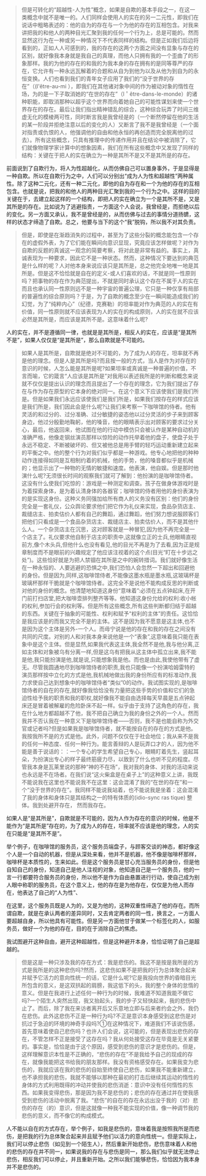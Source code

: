 <blockquote data-pid="ULQ9H10l">但是可转化的“超越性-人为性”概念，如果是自欺的基本手段之一，在这一类概念中就不是唯一的。人们同样会使用人的实在的另一二元性，即我们在说话中粗略表述的：他的自为的存在与一个为他的存在的互相包含。对我来讲把我的和他人的两种目光汇聚到我的任何一个行为上，总是可能的。然而显然这行为在一种或另一种情况下不代表同样的结构。但是正如我们后边将看到的，正如人人可感到的，我的存在的这两个方面之间没有显象与存在的区别，就好像我本身就是我自己的真理，而他人只拥有我的一个歪曲了的形象那样。我的为他的存在的和我的为我本身的存在拥有的是同等尊严的存在，它允许有一种永远瓦解着的合题和从自为到他为以及从他为到自为的永恒变换。人们也看到我们的青年女子应用了我们的“没于世界的存在”（(l'être-au-mi ），即我们在其他诸对象中间的作为被动对象的惰性在场，为的是一下子取消她的“在世的存在”（l＇être-dans-le-monde）的诸种职能，即取消那种以超乎这个世界而向着她自己的可能性谋划来使一个世界存在的存在。最后让我们指出精神错乱的综合，这种综合玩弄了时间三维虚无化的模棱两可性，同时断言我是我曾经是的（一个断然停留在他的生活的某一阶段并拒绝注意以后的变化的人）又断言了我不是我曾经是（一个面对指责或仇恨的人，他强调他的自由和他永恒的再创造而完全脱离他的过去）。所有这些概念，只具有推理中的传递作用并且在结论中被消除了，它们就像物理学家计算中的想象因素，我们在所有这些概念中又发现了同样的结构：关键在于把人的实在确立为一种是其所不是又不是其所是的存在。</blockquote><p data-pid="DG8hXtlw">前面说到了自欺行为，将人为性超越化，从而仿佛自己可以置身事外，于是显得是一种自欺。所以在自欺行为之中，人们可以分别出“成为人为性和超越性”两种属性。除了这种二元化，还有一种二元化，即他的自为存在和一个为他的存在的互相包含。也就是说，把我的和他人的两种目光汇聚到我的一个行为之中。这样的目的关键在于，去建立起这样的一个结构，即把人的实在确立为一个是其所不是，又是其所是的存在。比如说为了逃避指责，一方面这个人会说，我曾经是，而拒绝以后的变化。另一方面又承认，我不是曾经是的，从而仿佛与过去的事情分道扬镳，这样的状态才缔造了自欺。总之，他要与当下的这个“我”脱钩，所以我不对其负责。</p><blockquote data-pid="v_m9Z30M">但是，即使是在渐趋消失的过程中，甚至为了这些分裂的概念能包含一个存在的虚假外表，为了它们能在瞬间向意识显现，究竟应该怎样做呢？对作为自欺的反题的真诚这一观念的简要考察，将对此是非常有益的。事实上，真诚表现为一种要求，因此它不是一种状态。然而，这种情况下要达到的典范是什么样的呢？人对他本身来说应该只是其所是，总之他完全地唯一地是其所是。但是这不恰恰就是自在的定义-或人们喜欢的话，不就是同一性原则吗？把事物的存在作为典范提出，不就是同时承认这个存在不属于人的实在而且也承认同一性原则远不是一种宇宙的普遍公理，它只是一种仅享有局部的普遍性的综合原则吗？于是，为了自欺的概念至少在一瞬间能造成我们的幻觉，为了“纯粹内心”（纪德，克赛勒）的坦率能对作为典范的人的实在有价值，同一性原则就不应该表现为人的实在的构成原则，人的实在就不应该必然是其所是，而应该是其所不是。这意味着什么呢?</blockquote><p data-pid="Ul9NAGrZ">人的实在，并不是遵循同一律，也就是是其所是，相反人的实在，应该是“是其所不是”，如果人仅仅是“是其所是”，那么自欺就是不可能的。</p><blockquote data-pid="JK-8VGE3">如果人是其所是，自欺就是绝对不可能的，为了成为人的存在，坦率就不再是他的理念。但是人是其所是吗?而且按一般的方式，当人是作为对存在的意识的时候，人怎么能是其所是呢?如果坦率或真诚是一种普遍的价值，不言而喻，它的箴言“人应该是其所是”对我用以表述我所是的判断和概念来说就不仅仅是提出认识的理念而且提出了一个存在的理念，它为我们提出了存在与作为存在原型的它本身的绝对同一。在这个意义下应该使我们是我们所是。但是如果我们永远应该使我们是我们所是，如果我们按存在的样式应该是我们所是，我们因此会是什么呢?让我们来考察一下咖啡馆的侍者。他有灵活的和过分的、过分准确、过分敏捷的姿态他以过分灵活的步子来到顾客身边，他过分殷勤地鞠躬，他的嗓音，他的眼睛表示出对顾客的要求过分关心，最后，他返回来，他试图在他的行动中模仿只会被认作是某种自动机的准确严格，他像走钢丝演员那样以惊险的动作托举着他的盘子，使盘子处于永远不稳定、不断被破坏的、但又被他总是用手臂的轻巧运动重新建立起来的平衡之中。他的整个行为对我们似乎都是一种游戏。他专心地把他的种种动作连接得如同是互相制约着的机械，他的手势，他的嗓音都似乎是机械的；他显示出了一种物的无情的敏捷和速度。他表演，他自娱。但是那时他演什么呢?无须很长时间的观察我们就可了解到：他扮演的是咖啡馆侍者。这没有什么使我们吃惊的：游戏是一种测定和调查。孩子在做身体游戏时是为着探索身体，是为着认清身体的各器官；咖啡馆的侍者用他的身份表演为的是实现这身份。这种义务同强加给所有商人的义务没有区别：他们的身份完全是一套礼仪，公众舆论要求他们把它作为礼仪来实现，食品杂货店主、裁缝店主、拍卖估价人都有自己的舞蹈，通过舞蹈，他们努力想说服顾客们把他们只看成是一个食品杂货店主、裁缝店主、拍卖估价人，而不是其他什么人。一个杂货店主在沉思，这对顾客就是一种冒犯,因为他不再完全是一个店主了。礼仪要求他自制于店主的职责中,这就像立正的士兵,他眼睛直视前方,像个木头兵,但他什么也没有看见,他的目光不再是为了去看,因为正是规章制度而不是眼前的兴趣规定了他应该注视着的这个点(目光“盯在十步远之处”)。这些恰好就是为把人禁锢在其所是之中的婉转措词。我们就好像生活在一种永恒的、人要逃避的恐惧之中,我们恐怕人会忽然一下超出和回避他的身份。但是因为,同样,这咖啡馆侍者,不能像这墨水瓶是墨水瓶,这玻璃杯是玻璃杯那样干脆就是个咖啡馆侍者。这完全不是说他不能构成反思的判断或对他的身份的概念。他清楚地知道这身份“意味着”:必须在五点钟起床,在开门前打扫店堂,把大咖啡壶排列整齐等等。他知道这身份允给的权利:收小帐的权利,参加行会的权利等。但是所有这些概念,所有这些判断都归结于超越的东西。关键在于抽象的可能性、权利和赋予“权利的主体”的责任。这恰恰是我应该是的而我又完全不是的主体。这不是因为我不愿意是这主体,也不是因为这个主体是另外-一个人。而毋宁说是他的存在和我的存在之间没有共同的尺度。对别的人和对我本身来说他是一个“表象”,这意味着我只能在表象中是这个主体。但是显然,如果我代表这主体,我全然不是他,我与他分离,正如主体和对象被乌有分离一样,但是这乌有把我从这主体中孤立出来,我不能是他,我只能扮演是他,就是说,只能想象我是他。而也是由此,我使他带有了虚无。尽管我圆通地尽到咖啡馆侍者的职责,我也只能像一个扮演哈姆雷特的演员那样按中立化的方式是他,我机械地做出我的身份所应有的标准动作,我力求使自己达到想象中的咖啡馆侍者“类似”0的动作。我试图实现的,是咖啡馆侍者的自在的存在,就好像我恰恰没有力量把这些手势的价值和它们的急迫性给予我的职责和我的职权,就好像我不能自由选择每天早晨是五点钟起床还是冒着被解雇的危险卧床不起一样。似乎由于支持了这角色的存在，我在什么地方都超越不了他，我不把自己确立为我的身份之外的一个人。然而我并不否认我在一种意义下是咖啡馆侍者——否则，我不是也能自称为外交官或记者吗?但是如果我是咖啡馆侍者，就不能按自在的存在的方式是他。我按我所不是的方式是他。此外，问题不仅仅在于社会地位；我从来不是我的任何一种态度、任何一种行为。能言善辩的人是玩弄口才的人，因为他不能是善于说话的：：一个专心的学生希望自己专心，眼睛盯着先生，竖起耳朵，为扮演出专心的样子最终筋疲力尽，以致到了什么也听不见的程度。尽管我本身是瓦莱里说的那种“神的不在场”，我对我的身体、对我的活动来说也永远是不在场者。在我们说“这火柴盒是在桌子上”的这种意义上讲，我既不能说我在这里也不能说我不在这里：这会混淆了我的“在世的存在”和一个“没于世界的存在”。我同样不能说我站着，也不能说我是坐着：这会混淆了我的身体和身体只是其结构之一的特有体质的(idio-sync ras tique) 整体。我到处避开存在， 然而我存在。</blockquote><p data-pid="Oy_BhSeh">如果人是“是其所是”，自欺就是不可能的，因为人作为存在的意识的时候，他是不能作为“是其所是”存在的，为了成为人的存在，坦率就不应该是他的理念，人的实在只能是“是其所不是”。</p><p data-pid="LKN6ouwy">举个例子，在咖啡馆的服务员，这个服务员端盘子，与顾客交谈的神态，都好像这个人是一个自动的机器，但是从深处来看，他并不是机器，他不像是咖啡杯那样，咖啡杯是本质性的，生来如此。但是这个服务员是甘心充当服务员的身份，但是他自知自己的身份，知道自己是他人注视的对象，他知道自己是一个服务员，他的一言一行都要符合服务员的身份，所以他不是作为自由悬置进行行动，使自己成为别人眼中称职的服务员，在这个意义上，他的存在是为他存在，仅仅是为他人而存在，他表达了自己的“人为性”、</p><p data-pid="hF_X_UD5">在这里，这个服务员既是人为的，又是为他的，这种双重性缔造了他的存在。而所谓自欺，就是在承认两者的差异同时，又去肯定两者的同一性，换言之，一方面人要超越自身，所以他具有可能性。但是另一方面他甘于做某一个标签化的人，如服务员，做好一个为他的存在，目的在于消除自己的焦虑。</p><p data-pid="3i_5Cy4b">我试图避开这种自由，避开这种超越性，但是这种避开本身，恰恰证明了自己是超越的。</p><blockquote data-pid="dCUfbCD1">但是这是一种只涉及我的存在方式：我是悲伤的。我这不是按是我所是的方式是我所是的这种悲伤吗?然而，这悲伤如果不是把我的行为总体聚合起来并赋予它活力的意向性统一的话，它是什么呢?它是我投向世界的昏暗目光所包含的意义，是这双拱起的肩膀，我这低下的头，我的整个身体的怠惰的意义。但是在我进行上述任何一种行为的时候，我难道不知道我能不做它吗?一个陌生人突然出现，我又抬起头，我的步子又轻快起来，我的悲伤中止了。而后，除了我在来访者离开后又乐意地立即与后来者约会之外，我仍在悲伤。此外这悲伤不正是一种行为吗?不正是意识本身感受到这悲伤是对抗过于急迫的环境的神奇手段吗?①在这种情况下，难道我们不该说伤感，首先意味着使自己悲伤吗？也许人们会说，这可能的，但是表现出悲伤的存在，不管怎样不正是接受了这存在吗？我从何处接受这存在毕竟是无关紧要的。事实是，恰恰是由于这个原因，感受到悲伤的意识才是悲伤的。但是，这样理解意识本性是不正确的，“悲伤的存在”不是我给予自己的现成的存在，就像我能把这书给我的朋友那样。我没有资格感受存在。如果我变为悲伤的，我就应该在我的悲伤的自始至终使自己悲伤，如果我不能重新建立，也不承担我的悲伤，我就不能够以那种在最初的打击后继续其运动的惰性的身体的方式利用既得的冲动并使我的悲伤消逝：意识中没有任何惰性的东西。如果我变得悲伤，那是因为我不是悲伤的；悲伤的存在通过并在使我感受到悲伤的活动中脱离了我。“悲伤”的自在的存在永远出没于我的（对）悲伤的存在（的）意识，但是这就像一种我不能实现的价值，像一种调节我的悲伤的意义，而不像它的构成模式。</blockquote><p data-pid="sc_mzMF3">人不能以自在的方式存在，举个例子，如我是悲伤的，意味着我是按照我所是而悲伤，是把我的行为总体聚合起来并且赋予他们以活力的意向性统一。但是实际上，我们可以停止悲伤（如见到一个陌生人），然后重新开始悲伤，悲伤意味着人和他的悲伤的存在并不同一，如果说我的存在与悲伤是同一，那么我们似乎就无法停止悲伤，相反我们可以停止，并且重新开始。之所以我们能够悲伤，恰恰因为我本身并不是悲伤的。</p>